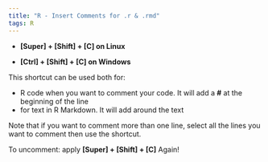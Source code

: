 ```yaml
---
title: "R - Insert Comments for .r & .rmd"
tags: R
---
```



- **[Super] + [Shift] + [C] on Linux**

- **[Ctrl] + [Shift] + [C] on Windows**

This shortcut can be used both for:

- R code when you want to comment your code. It will add a **#** at the beginning of the line
- for text in R Markdown. It will add **<!-- and -->** around the text

Note that if you want to comment more than one line, select all the lines you want to comment then use the shortcut. 

To uncomment:  apply **[Super] + [Shift] + [C]** Again!
